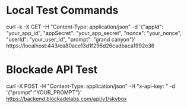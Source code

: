 # Local Test Commands

curl -k -X GET -H "Content-Type: application/json" -d '{"appId": "your_app_id", "appSecret": "your_app_secret", "nonce": "your_nonce", "userId": "your_user_id", "prompt": "grand canyon"}' https://localhost:443/ea80ace13d1f296d26cadbaca1992e36

# Blockade API Test
curl -X POST -H "Content-Type: application/json" -H "x-api-key: " -d '{"prompt":"YOUR_PROMPT"}' https://backend.blockadelabs.com/api/v1/skybox
